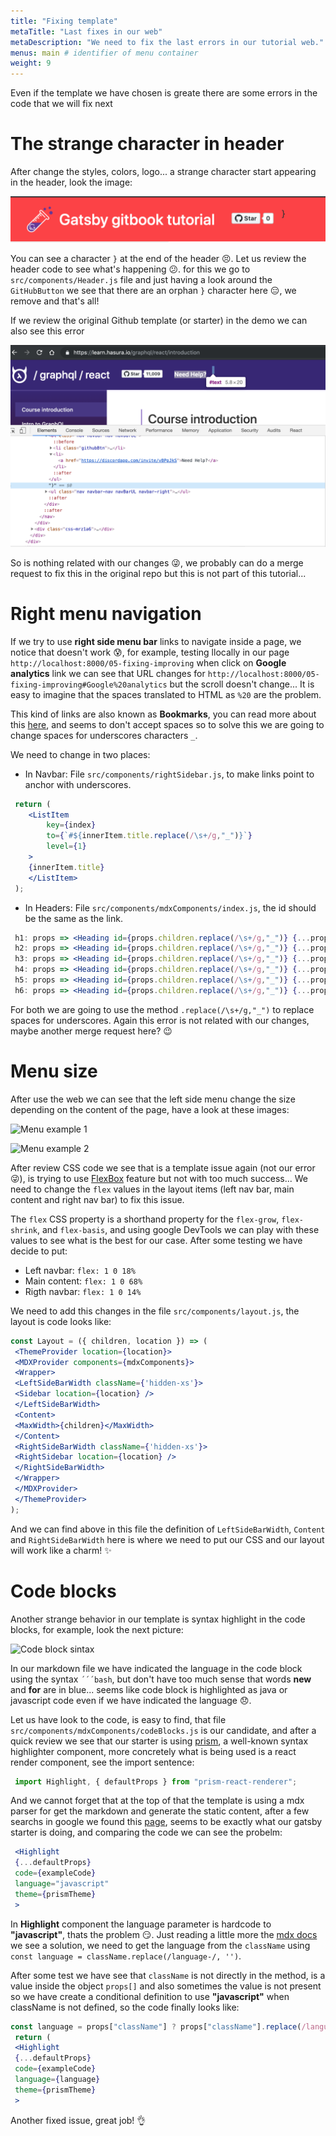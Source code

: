 ```yaml
---
title: "Fixing template"
metaTitle: "Last fixes in our web"
metaDescription: "We need to fix the last errors in our tutorial web."
menus: main # identifier of menu container
weight: 9
---
```


Even if the template we have chosen is greate there are some errors in the code that we will fix next 

# The strange character in header

After change the styles, colors, logo... a strange character start appearing in the header, look the image:

![img](../doc-img/strange-character-logo.png)

You can see a character `}` at the end of the header 😣. 
Let us review the header code to see what's happening 😕. for this we go to `src/components/Header.js` file and just having a look around the `GitHubButton` we see that there are an orphan `}` character here 😑, we remove and that's all!

If we review the original Github template (or starter) in the demo we can also see this error

![Original demo error](../doc-img/original-demo-error.png)

So is nothing related with our changes 😜, we probably can do a merge request to fix this in the original repo but this is not part of this tutorial...



# Right menu navigation

If we try to use **right side menu bar** links to navigate inside a page, we notice that doesn't work 😰, for example, testing llocally in our page `http://localhost:8000/05-fixing-improving` when click on  **Google analytics** link we can see that URL changes for `http://localhost:8000/05-fixing-improving#Google%20analytics` but the scroll doesn't change... It is easy to imagine that the spaces translated to HTML as `%20` are the problem.

This kind of links are also known as **Bookmarks**, you can read more about this [here](https://www.w3schools.com/html/html_links.asp), and seems to don't accept spaces so to solve this we are going to change spaces for underscores characters `_`.

We need to change in two places:

- In Navbar: File `src/components/rightSidebar.js`, to make links point to anchor with underscores.
```jsx
 return (
 	<ListItem
 		key={index}
 		to={`#${innerItem.title.replace(/\s+/g,"_")}`}
 		level={1}
 	>
 	{innerItem.title}
 	</ListItem>
 );
```
- In Headers: File `src/components/mdxComponents/index.js`, the id should be the same as the link.
```jsx
 h1: props => <Heading id={props.children.replace(/\s+/g,"_")} {...props} is="h1" fontSize={[5, 42]} />,
 h2: props => <Heading id={props.children.replace(/\s+/g,"_")} {...props} is="h2" fontSize={[4]} />,
 h3: props => <Heading id={props.children.replace(/\s+/g,"_")} {...props} is="h3" fontSize={3} />,
 h4: props => <Heading id={props.children.replace(/\s+/g,"_")} {...props} is="h4" fontSize={2} />,
 h5: props => <Heading id={props.children.replace(/\s+/g,"_")} {...props} is="h5" fontSize={1} />,
 h6: props => <Heading id={props.children.replace(/\s+/g,"_")} {...props} is="h6" fontSize={0} />,
```

For both we are going to use the method `.replace(/\s+/g,"_")` to replace spaces for underscores. Again this error is not related with our changes, maybe another merge request here? 😉



# Menu size

After use the web we can see that the left side menu change the size depending on the content of the page, have a look at these images:

![Menu example 1](/doc-img/menu-example-1.png)

![Menu example 2](/doc-img/menu-example-2.png)

After review CSS code we see that is a template issue again (not our error 😜), is trying to use [FlexBox](https://www.w3schools.com/css/css3_flexbox.asp) feature but not with too much success... We need to change the `flex` values in the layout items (left nav bar, main content and right nav bar) to fix this issue. 

The `flex` CSS property is a shorthand property for the `flex-grow`, `flex-shrink`, and `flex-basis`, and using google DevTools we can play with these values to see what is the best for our case. After some testing we have decide to put:

- Left navbar: `flex: 1 0 18%`
- Main content: `flex: 1 0 68%`
- Rigth navbar: `flex: 1 0 14%`

We need to add this changes in the file `src/components/layout.js`, the layout is code looks like:

```jsx
const Layout = ({ children, location }) => (
 <ThemeProvider location={location}>
 <MDXProvider components={mdxComponents}>
 <Wrapper>
 <LeftSideBarWidth className={'hidden-xs'}>
 <Sidebar location={location} />
 </LeftSideBarWidth>
 <Content>
 <MaxWidth>{children}</MaxWidth>
 </Content>
 <RightSideBarWidth className={'hidden-xs'}>
 <RightSidebar location={location} />
 </RightSideBarWidth>
 </Wrapper>
 </MDXProvider>
 </ThemeProvider>
);
```

And we can find above in this file the definition of `LeftSideBarWidth`, `Content` and `RightSideBarWidth` here is where we need to put our CSS and our layout will work like a charm! ✨



# Code blocks

Another strange behavior in our template is syntax highlight in the code blocks, for example, look the next picture:

![Code block sintax](/doc-img/code-blocks-sintax.png)

In our markdown file we have indicated the language in the code block using the syntax `´´´bash`, but don't have too much sense that words **new** and **for** are in blue... seems like code block is highlighted as java or javascript code even if we have indicated the language 😞.

Let us have look to the code, is easy to find, that file `src/components/mdxComponents/codeBlocks.js` is our candidate, and after a quick review we see that our starter is using [prism](https://prismjs.com/), a well-known syntax highlighter component, more concretely what is being used is a react render component, see the import sentence:

```js
 import Highlight, { defaultProps } from "prism-react-renderer";
```

And we cannot forget that at the top of that the template is using a mdx parser for get the markdown and generate the static content, after a few searchs in google we found this [page](https://mdxjs.com/guides/syntax-highlighting/), seems to be exactly what our gatsby starter is doing, and comparing the code we can see the probelm:

```jsx 
 <Highlight
 {...defaultProps}
 code={exampleCode}
 language="javascript"
 theme={prismTheme}
 >
```

In **Highlight** component the language parameter is hardcode to **"javascript"**, thats the problem 😏. Just reading a little more the [mdx docs](https://mdxjs.com/guides/syntax-highlighting/) we see a solution, we need to get the language from the `className` using `const language = className.replace(/language-/, '')`.

After some test we have see that `className` is not directly in the method, is a value inside the object `props[]` and also sometimes the value is not present so we have create a conditional definition to use **"javascript"** when className is not defined, so the code finally looks like:

```jsx
const language = props["className"] ? props["className"].replace(/language-/, '') : "javascript";
 return (
 <Highlight
 {...defaultProps}
 code={exampleCode}
 language={language}
 theme={prismTheme}
 >
```

Another fixed issue, great job! 👌


